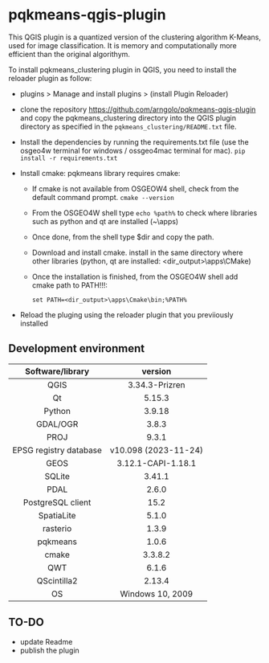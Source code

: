 # pqkmeans-qgis-plugin
This QGIS plugin is a quantized version of the clustering algorithm K-Means, used for image classification. It is memory and computationally more efficient than the original algorithym.

To install pqkmeans_clustering plugin in QGIS, you need to install the reloader plugin as follow:
- plugins > Manage and install plugins > (install Plugin Reloader)
- clone the repository https://github.com/arngolo/pqkmeans-qgis-plugin and copy the pqkmeans_clustering directory into the QGIS plugin directory as specified in the `pqkmeans_clustering/README.txt` file.

- Install the dependencies by running the requirements.txt file (use the osgeo4w terminal for windows / ossgeo4mac terminal for mac).
```pip install -r requirements.txt```
- Install cmake: pqkmeans library requires cmake:

  - If cmake is not available from OSGEOW4 shell, check from the default command prompt.
     ```cmake --version```

  - From the OSGEO4W shell type ```echo %path%``` to check where libraries such as python and qt are installed (~\apps)

  - Once done, from the shell type $dir and copy the path.

  - Download and install cmake. install in the same directory where other libraries (python, qt are installed: <dir_output>\apps\CMake)

  - Once the installation is finished, from the OSGEO4W shell add cmake path to PATH!!!:

     ```set PATH=<dir_output>\apps\Cmake\bin;%PATH%```


 - Reload the pluging using the reloader plugin that you previiously installed

## Development environment

|  Software/library        |  version               |
|:------------------------:|:----------------------:|
| QGIS                     |  3.34.3-Prizren        |
| Qt                       |  5.15.3                |
| Python                   |  3.9.18                |
| GDAL/OGR                 |  3.8.3                 |
| PROJ                     |  9.3.1                 |
| EPSG registry database   |  v10.098 (2023-11-24)  |
| GEOS                     |  3.12.1-CAPI-1.18.1    |
| SQLite                   |  3.41.1                |
| PDAL                     |  2.6.0                 |
| PostgreSQL client        |  15.2                  |
| SpatiaLite               |  5.1.0                 |
| rasterio                 |  1.3.9                 |
| pqkmeans                 |  1.0.6                 |
| cmake                    |  3.3.8.2               |
| QWT                      |  6.1.6                 |
| QScintilla2              |  2.13.4                |
| OS                       |  Windows 10, 2009      |

## TO-DO
- update Readme
- publish the plugin